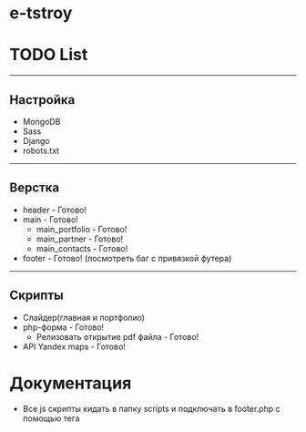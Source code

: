 # e-tstroy

# TODO List

---

## Настройка

+ MongoDB
+ Sass
+ Django
+ robots.txt

---

## Верстка

+ header - Готово!
+ main - Готово!
  + main_portfolio - Готово!
  + main_partner - Готово!
  + main_contacts - Готово!
+ footer - Готово! (посмотреть баг с привязкой футера)

---

## Скрипты

+ Слайдер(главная и портфолио)
+ php-форма - Готово!
  + Релизовать открытие pdf файла - Готово!
+ API Yandex maps - Готово!

# Документация

+ Все js скрипты кидать в папку scripts и подключать в footer.php с помощью тега <script src="js file"></script>

